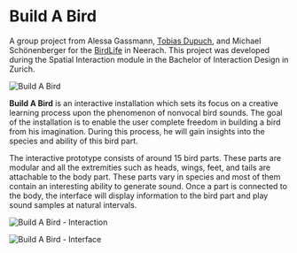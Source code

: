 # Build A Bird

A group project from Alessa Gassmann, [Tobias Dupuch](https://github.com/TobiasDupuch), and Michael Schönenberger for the [BirdLife](http://www.birdlife.ch/de) in Neerach. This project was developed during the Spatial Interaction module in the Bachelor of Interaction Design in Zurich.

![Build A Bird](https://user-images.githubusercontent.com/29760709/37987869-b0c00050-31ff-11e8-8404-67516d81563b.png)

**Build A Bird** is an interactive installation which sets its focus on a creative learning process upon the phenomenon of nonvocal bird sounds. The goal of the installation is to enable the user complete freedom in building a bird from his imagination. During this process, he will gain insights into the species and ability of this bird part.

The interactive prototype consists of around 15 bird parts. These parts are modular and all the extremities such as heads, wings, feet, and tails are attachable to the body part. These parts vary in species and most of them contain an interesting ability to generate sound. Once a part is connected to the body, the interface will display information to the bird part and play sound samples at natural intervals.

![Build A Bird - Interaction](https://user-images.githubusercontent.com/29760709/37987870-b0da94b0-31ff-11e8-8b69-51b335ef909e.png)

![Build A Bird - Interface](https://user-images.githubusercontent.com/29760709/37987872-b10f3904-31ff-11e8-9927-cbdcc00dba8b.png)
